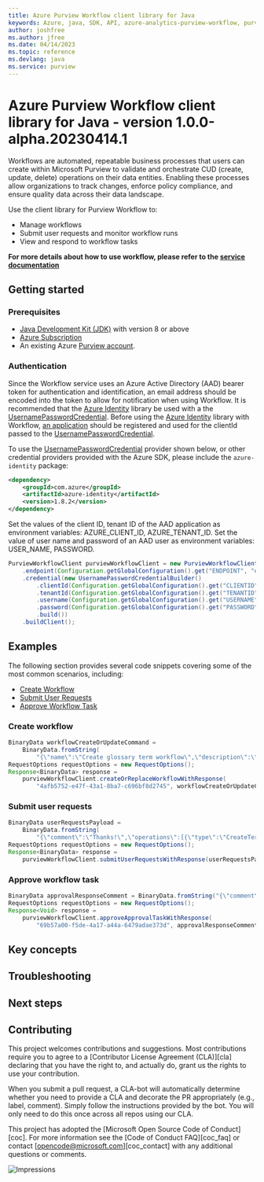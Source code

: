 ```yaml
---
title: Azure Purview Workflow client library for Java
keywords: Azure, java, SDK, API, azure-analytics-purview-workflow, purview
author: joshfree
ms.author: jfree
ms.date: 04/14/2023
ms.topic: reference
ms.devlang: java
ms.service: purview
---
```

# Azure Purview Workflow client library for Java - version 1.0.0-alpha.20230414.1 


Workflows are automated, repeatable business processes that users can create within Microsoft Purview to validate and orchestrate CUD (create, update, delete) operations on their data entities. Enabling these processes allow organizations to track changes, enforce policy compliance, and ensure quality data across their data landscape.

Use the client library for Purview Workflow to:

- Manage workflows
- Submit user requests and monitor workflow runs
- View and respond to workflow tasks

**For more details about how to use workflow, please refer to the [service documentation][product_documentation]**

## Getting started

### Prerequisites

- [Java Development Kit (JDK)][jdk] with version 8 or above
- [Azure Subscription][azure_subscription]
- An existing Azure [Purview account][purview_resource].

### Authentication

Since the Workflow service uses an Azure Active Directory (AAD) bearer token for authentication and identification, an email address should be encoded into the token to allow for notification when using Workflow. It is recommended that the [Azure Identity][azure_identity] library be used  with a the [UsernamePasswordCredential][username_password_credential]. Before using the [Azure Identity][azure_identity] library with Workflow, [an application][app_registration] should be registered and used for the clientId passed to the [UsernamePasswordCredential][username_password_credential].

To use the [UsernamePasswordCredential][username_password_credential] provider shown below, or other credential providers provided with the Azure SDK, please include the `azure-identity` package:

[//]: # ({x-version-update-start;com.azure:azure-identity;dependency})
```xml
<dependency>
    <groupId>com.azure</groupId>
    <artifactId>azure-identity</artifactId>
    <version>1.8.2</version>
</dependency>
```

Set the values of the client ID, tenant ID of the AAD application as environment variables: AZURE_CLIENT_ID, AZURE_TENANT_ID.
Set the value of user name and password of an AAD user as environment variables: USER_NAME, PASSWORD.

```java readme-sample-createWorkflowClient
PurviewWorkflowClient purviewWorkflowClient = new PurviewWorkflowClientBuilder()
    .endpoint(Configuration.getGlobalConfiguration().get("ENDPOINT", "endpoint"))
    .credential(new UsernamePasswordCredentialBuilder()
        .clientId(Configuration.getGlobalConfiguration().get("CLIENTID", "clientId"))
        .tenantId(Configuration.getGlobalConfiguration().get("TENANTID", "tenantId"))
        .username(Configuration.getGlobalConfiguration().get("USERNAME", "username"))
        .password(Configuration.getGlobalConfiguration().get("PASSWORD", "password"))
        .build())
    .buildClient();

```

## Examples

The following section provides several code snippets covering some of the most common scenarios, including:

- [Create Workflow](#create-workflow)
- [Submit User Requests](#submit-user-requests)
- [Approve Workflow Task](#approve-workflow-task)

### Create workflow

```java readme-sample-createWorkflow
BinaryData workflowCreateOrUpdateCommand =
    BinaryData.fromString(
        "{\"name\":\"Create glossary term workflow\",\"description\":\"\",\"triggers\":[{\"type\":\"when_term_creation_is_requested\",\"underGlossaryHierarchy\":\"/glossaries/20031e20-b4df-4a66-a61d-1b0716f3fa48\"}],\"isEnabled\":true,\"actionDag\":{\"actions\":{\"Startandwaitforanapproval\":{\"type\":\"Approval\",\"inputs\":{\"parameters\":{\"approvalType\":\"PendingOnAll\",\"title\":\"ApprovalRequestforCreateGlossaryTerm\",\"assignedTo\":[\"eece94d9-0619-4669-bb8a-d6ecec5220bc\"]}},\"runAfter\":{}},\"Condition\":{\"type\":\"If\",\"expression\":{\"and\":[{\"equals\":[\"@outputs('Startandwaitforanapproval')['body/outcome']\",\"Approved\"]}]},\"actions\":{\"Createglossaryterm\":{\"type\":\"CreateTerm\",\"runAfter\":{}},\"Sendemailnotification\":{\"type\":\"EmailNotification\",\"inputs\":{\"parameters\":{\"emailSubject\":\"GlossaryTermCreate-APPROVED\",\"emailMessage\":\"YourrequestforGlossaryTerm@{triggerBody()['request']['term']['name']}isapproved.\",\"emailRecipients\":[\"@{triggerBody()['request']['requestor']}\"]}},\"runAfter\":{\"Createglossaryterm\":[\"Succeeded\"]}}},\"else\":{\"actions\":{\"Sendrejectemailnotification\":{\"type\":\"EmailNotification\",\"inputs\":{\"parameters\":{\"emailSubject\":\"GlossaryTermCreate-REJECTED\",\"emailMessage\":\"YourrequestforGlossaryTerm@{triggerBody()['request']['term']['name']}isrejected.\",\"emailRecipients\":[\"@{triggerBody()['request']['requestor']}\"]}},\"runAfter\":{}}}},\"runAfter\":{\"Startandwaitforanapproval\":[\"Succeeded\"]}}}}}");
RequestOptions requestOptions = new RequestOptions();
Response<BinaryData> response =
    purviewWorkflowClient.createOrReplaceWorkflowWithResponse(
        "4afb5752-e47f-43a1-8ba7-c696bf8d2745", workflowCreateOrUpdateCommand, requestOptions);
```

### Submit user requests

```java readme-sample-submitUserRequests
BinaryData userRequestsPayload =
    BinaryData.fromString(
        "{\"comment\":\"Thanks!\",\"operations\":[{\"type\":\"CreateTerm\",\"payload\":{\"glossaryTerm\":{\"name\":\"term\",\"anchor\":{\"glossaryGuid\":\"20031e20-b4df-4a66-a61d-1b0716f3fa48\"},\"nickName\":\"term\",\"status\":\"Approved\"}}}]}");
RequestOptions requestOptions = new RequestOptions();
Response<BinaryData> response =
    purviewWorkflowClient.submitUserRequestsWithResponse(userRequestsPayload, requestOptions);
```

### Approve workflow task

```java readme-sample-approveWorkflowTask
BinaryData approvalResponseComment = BinaryData.fromString("{\"comment\":\"Thanks for raising this!\"}");
RequestOptions requestOptions = new RequestOptions();
Response<Void> response =
    purviewWorkflowClient.approveApprovalTaskWithResponse(
        "69b57a00-f5de-4a17-a44a-6479adae373d", approvalResponseComment, requestOptions);
```

## Key concepts

## Troubleshooting

## Next steps

## Contributing

This project welcomes contributions and suggestions. Most contributions require you to agree to a [Contributor License Agreement (CLA)][cla] declaring that you have the right to, and actually do, grant us the rights to use your contribution.

When you submit a pull request, a CLA-bot will automatically determine whether you need to provide a CLA and decorate the PR appropriately (e.g., label, comment). Simply follow the instructions provided by the bot. You will only need to do this once across all repos using our CLA.

This project has adopted the [Microsoft Open Source Code of Conduct][coc]. For more information see the [Code of Conduct FAQ][coc_faq] or contact [opencode@microsoft.com][coc_contact] with any additional questions or comments.

<!-- LINKS -->
[product_documentation]: https://learn.microsoft.com/azure/purview/concept-workflow
[jdk]: /java/azure/jdk/
[azure_subscription]: https://azure.microsoft.com/free/
[purview_resource]: /azure/purview/create-catalog-portal
[azure_identity]: https://github.com/Azure/azure-sdk-for-java/blob/main/sdk/identity/azure-identity/README.md
[app_registration]:https://learn.microsoft.com/azure/active-directory/develop/quickstart-register-app
[username_password_credential]: https://learn.microsoft.com/java/api/com.azure.identity.usernamepasswordcredential?source=recommendations&view=azure-java-stable
![Impressions](https://azure-sdk-impressions.azurewebsites.net/api/impressions/azure-sdk-for-java%2Fsdk%2Fpurview%2Fazure-analytics-purview-workflow%2FREADME.png)


